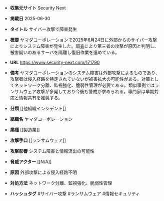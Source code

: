 - **収集元サイト**
Security Next

- **掲載日**
2025-06-30

- **タイトル**
サイバー攻撃で障害発生

- **概要**
ヤマダコーポレーションで2025年6月24日に外部からのサイバー攻撃によりシステム障害が発生した。調査により第三者の攻撃が原因と判明し、被害疑いのあるサーバを隔離し復旧作業を進めている。

- **URL**
https://www.security-next.com/171790

- **備考**
ヤマダコーポレーションのシステム障害は外部攻撃によるものであり、攻撃者は侵入経路を特定されていないが被害拡大の可能性がある。対策としてネットワーク分離、監視強化、脆弱性管理が必要である。類似事例ではランサムウェア攻撃が多発しており今後も警戒が求められる。専門家は早期対応と情報共有を推奨する。

- **分類**
[[他組織インシデント]]

- **組織名**
ヤマダコーポレーション

- **業種**
[[製造業]]

- **攻撃手口**
[[ランサムウェア]]

- **攻撃影響**
システム障害と情報流出の可能性

- **脅威アクター**
[[N/A]]

- **原因**
外部攻撃による侵入経路不明

- **対処方法**
ネットワーク分離、監視強化、脆弱性管理

- **ハッシュタグ**
#サイバー攻撃 #ランサムウェア #情報セキュリティ
